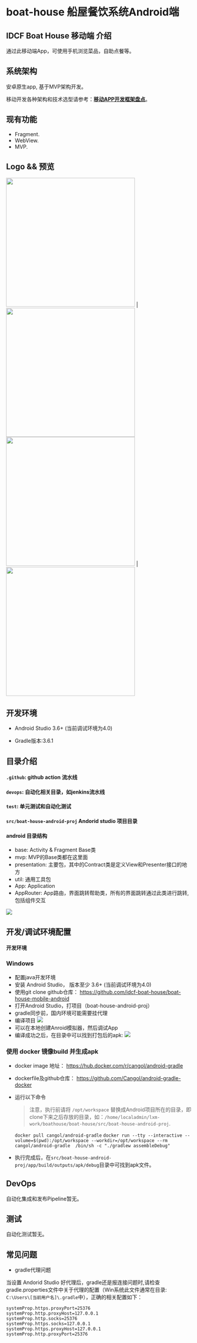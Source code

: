 

# boat-house 船屋餐饮系统Android端

## IDCF Boat House 移动端 介绍

通过此移动端App，可使用手机浏览菜品，自助点餐等。


## 系统架构 

安卓原生app, 基于MVP架构开发。

移动开发各种架构和技术选型请参考：**[移动APP开发框架盘点](src/boat-house-android-proj/mobile-app-architecture.md)**。

## 现有功能

* Fragment.
* WebView.
* MVP.

## Logo && 预览

<img src="src/boat-house-android-proj/images/Screenshots1.png" Width="350" /> | <img src="src/boat-house-android-proj/images/Screenshots2.png" Width="350" /><img src="src/boat-house-android-proj/images/Screenshots3.png" Width="350" /> | <img src="src/boat-house-android-proj/images/Screenshots4.png" Width="350" />


## 开发环境

- Android Studio 3.6+ (当前调试环境为4.0)

- Gradle版本:3.6.1


## 目录介绍

#### `.github`: github action 流水线

#### `devops`: 自动化相关目录，如jenkins流水线

#### `test`: 单元测试和自动化测试

#### `src/boat-house-android-proj` Andorid studio 项目目录

#### android 目录结构


* base: Activity & Fragment Base类
* mvp: MVP的Base类都在这里面
* presentation: 主要包，其中的Contract类是定义View和Presenter接口的地方
* util: 通用工具包
* App: Application
* AppRouter: App路由，界面跳转帮助类，所有的界面跳转通过此类进行跳转,包括组件交互

![](src/boat-house-android-proj/images/AppFrame.png)

## 开发/调试环境配置

#### 开发环境

### Windows

- 配置java开发环境
- 安装 Android Studio， 版本至少 3.6+ (当前调试环境为4.0)
- 使用git clone github仓库： https://github.com/idcf-boat-house/boat-house-mobile-android
- 打开Android Studio，打项目（boat-house-android-proj）
- gradle同步前，国内环境可能需要挂代理
- 编译项目
![](images/build-proj.png)
- 可以在本地创建Anroid模拟器，然后调试App
- 编译成功之后，在目录中可以找到打包后的apk:
![](images/apk.png) 

### 使用 docker 镜像build 并生成apk

- docker image 地址： https://hub.docker.com/r/cangol/android-gradle
- dockerfile及github仓库： https://github.com/Cangol/android-gradle-docker
- 运行以下命令  
   >注意，执行前请将 `/opt/workspace` 替换成Android项目所在的目录，即clone下来之后存放的目录，如：`/home/localadmin/lxm-work/boathouse/boat-house/src/boat-house-android-proj`.

    `docker pull cangol/android-gradle`
    `docker run --tty --interactive --volume=$(pwd):/opt/workspace --workdir=/opt/workspace --rm cangol/android-gradle  /bin/sh -c "./gradlew assembleDebug"`
- 执行完成后，在`src/boat-house-android-proj/app/build/outputs/apk/debug`目录中可找到apk文件。

   



## DevOps

自动化集成和发布Pipeline暂无。

## 测试

自动化测试暂无。

## 常见问题

- gradle代理问题

当设置 Andorid Studio 好代理后，gradle还是报连接问题时,请检查 gradle.properties文件中关于代理的配置（Win系统此文件通常在目录: `C:\Users\[当前用户名]\.gradle`中），正确的相关配置如下：

```
systemProp.https.proxyPort=25376
systemProp.http.proxyHost=127.0.0.1
systemProp.http.socks=25376
systemProp.https.socks=127.0.0.1
systemProp.https.proxyHost=127.0.0.1
systemProp.http.proxyPort=25376
```
